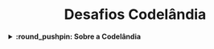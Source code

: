 <h1 align="center">Desafios Codelândia</h1>

<details>
    <summary><strong>:round_pushpin: Sobre a Codelândia</strong></summary>
    <p>
        Codelândia é uma comunidade de programação e tecnologia. <br>
        <strong>Fundador da Codelândia:</strong> <code><a href="https://github.com/iuricode">IuriCode</a></code> <br>
        <strong>Faça parte da comunidade:</strong> <i><a href="https://discord.gg/QevDJqCzaY">Servidor no Discord</a></i>
    </p>
</details>
